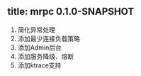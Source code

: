 title: mrpc 0.1.0-SNAPSHOT
--------------------------

1. 简化异常处理
2. 添加最少连接负载策略
3. 添加Admin后台
4. 添加服务降级、熔断
5. 添加ktrace支持